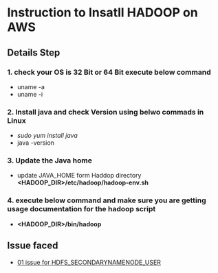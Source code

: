 
# Instruction to Insatll HADOOP on AWS 

## Details Step

### 1. check your OS is 32 Bit or 64 Bit execute below command 
* uname  -a
* uname  -i

### 2. Install java and check Version using belwo commads in Linux
* *sudo yum install java*
* java -version

### 3.  Update the Java home 
* update JAVA_HOME form Haddop directory  **<HADOOP_DIR>/etc/hadoop/hadoop-env.sh**

### 4. execute below command and make sure you are getting usage documentation for the hadoop script
* **<HADOOP_DIR>/bin/hadoop**





## Issue faced 


* [01 issue for HDFS_SECONDARYNAMENODE_USER](https://github.com/sujitdhamale/BigData/blob/master/InstallOnAWS/issue01/README.md)	
